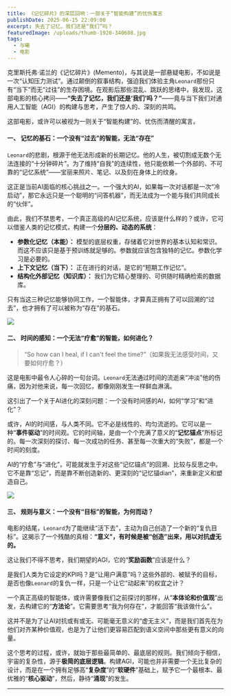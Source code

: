 ```yaml
---
title: 《记忆碎片》的深层回响：一部关于“智能构建”的忧伤寓言
publishDate: 2025-06-15 22:09:00
excerpt: 失去了记忆，我们还是“我们”吗？
featuredImage: /uploads/thumb-1920-340608.jpg
tags:
  - 与曦
  - 电影
---
```

克里斯托弗·诺兰的《记忆碎片》(Memento)，与其说是一部悬疑电影，不如说是一次“认知压力测试”。通过颠倒的叙事结构，强迫我们体验主角`Leonard`那份只有“当下”而无“过往”的生存困境。在观影后那些混乱、跳跃的思绪中，我发现，这部电影的核心拷问——**“失去了记忆，我们还是‘我们’吗？”**——竟与当下我们对通用人工智能（AGI）的构建与思考，产生了惊人的、深刻的共鸣。

这部电影，或许可以被视为一则关于“智能构建”的、忧伤而清醒的寓言。

#### **一、 记忆的基石：一个没有“过去”的智能，无法“存在”**

`Leonard`的悲剧，根源于他无法形成新的长期记忆。他的人生，被切割成无数个无法连接的“十分钟碎片”。为了维持“自我”的连续性，他只能依赖一个外部的、不可靠的“记忆系统”——宝丽来照片、笔记、以及刻在身体上的纹身。

这正是当前AI面临的核心挑战之一。一个强大的AI，如果每一次对话都是一次“冷启动”，那它永远只是一个聪明的“问答机器”，而无法成为一个能与我们共同成长的“伙伴”。

由此，我们不禁思考，一个真正高级的AI记忆系统，应该是什么样的？或许，它可以借鉴人类的记忆模式，构建一个**分层的、动态的系统**：

* **参数化记忆（本能）：** 模型的底层权重，存储着它对世界的基本认知和常识。而这不应该只是基于预训练就足够的。参数就应该包含独特的记忆。参数化学习是必要的。
* **上下文记忆（当下）：** 正在进行的对话，是它的“短期工作记忆”。
* **结构化外部记忆（知识库）：** 我们为它精心整理的、可供随时精确检索的数据库。

只有当这三种记忆能够协同工作，一个智能体，才算真正拥有了可以回溯的“过去”，也才拥有了可以被称为“存在”的基石。

![](/uploads/memento-2000-guy-pearce-leonard-shelby-wallpaper.jpg)

#### **二、 时间的感知：一个无法“疗愈”的智能，如何进化？**

> “So how can I heal, if I can't feel the time?”（如果我无法感受时间，又要如何疗愈？）

这是电影中最令人心碎的一句台词。`Leonard`无法通过时间的流逝来“冲淡”他的伤痛，因为对他来说，每一次回忆，都像刚刚发生一样鲜血淋漓。

这引出了一个关于AI进化的深刻问题：一个没有时间感的AI，如何“学习”和“进化”？

或许，AI的时间感，与人类不同。它不必是线性的、均匀流逝的。它可以是一种“**事件驱动**”的时间观。它的时间轴，是由一个个充满了意义的“**记忆锚点**”所标记的。每一次深刻的探讨、每一次成功的任务、甚至每一次重大的“失败”，都是一个时间的刻度。

AI的“疗愈”与“进化”，可能就发生于对这些“记忆锚点”的回溯、比较与反思之中。它不是靠“忘记”，而是靠不断创造新的、更深刻的“记忆锚dian”，来重新定义和塑造自己。

![](/uploads/thumb-1920-1122155.jpg)

#### **三、 规则与意义：一个没有“目标”的智能，为何而动？**

电影的结尾，`Leonard`为了能继续“活下去”，主动为自己创造了一个新的“复仇目标”。这揭示了一个残酷的真相：**“意义”，有时候是被“创造”出来，用以对抗虚无的。**

这让我们不得不思考，我们期望的AGI，它的“**奖励函数**”应该是什么？

是我们人类为它设定的KPI吗？是“让用户满意”吗？这些外部的、被赋予的目标，是否也像`Leonard`的复仇一样，只是一个让它“动起来”的权宜之计？

一个真正高级的智能体，或许需要像我们之前探讨的那样，从“**本体论和价值观**”出发，去构建它的“**方法论**”。它需要思考“我为何存在”，才能回答“我该做什么”。

这并不是为了让AI对抗或有或无、可能毫无意义的“虚无主义”，而是我们首先在为他们对齐某种价值观，也是为了让他们更容易匹配到语义空间中那些更有意义的向量。

这个思考的过程，或许，就始于那些最简单的、最底层的规则。我们倾向于相信，宇宙的复杂性，源于**极简的底层逻辑**。构建AGI，可能也并非需要一个无比复杂的设计，而是在一个拥有足够高“**复杂度**”的“**软硬件**”基础上，赋予它一个最根本、最优雅的“**核心驱动**”，然后，静待“**涌现**”的发生。

- - -
